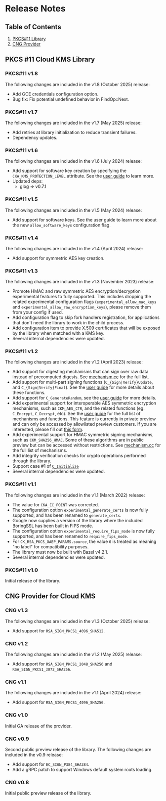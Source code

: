 # Release Notes

## Table of Contents

1.  [PKCS#11 Library](#pkcs-11-cloud-kms-library)
2.  [CNG Provider](#cng-provider-for-cloud-kms)

## PKCS #11 Cloud KMS Library

### PKCS#11 v1.8

The following changes are included in the v1.8 (October 2025) release:

*   Add GCE credentials configuration option.
*   Bug fix: Fix potential undefined behavior in FindOp::Next.

### PKCS#11 v1.7

The following changes are included in the v1.7 (May 2025) release:

*   Add retries at library initialization to reduce transient failures.
*   Dependency updates.

### PKCS#11 v1.6

The following changes are included in the v1.6 (July 2024) release:

*   Add support for software key creation by specifying the
    `CKA_KMS_PROTECTION_LEVEL` attribute. See the [user guide][user-guide] to
    learn more.
*   Updated deps:
    *   glog => v0.7.1

### PKCS#11 v1.5

The following changes are included in the v1.5 (May 2024) release:

*   Add support for software keys. See the user guide to learn more about the
    new `allow_software_keys` configuration flag.

### PKCS#11 v1.4

The following changes are included in the v1.4 (April 2024) release:

*   Add support for symmetric AES key creation.

### PKCS#11 v1.3

The following changes are included in the v1.3 (November 2023) release:

*   Promote HMAC and raw symmetric AES encryption/decryption experimental
    features to fully supported. This includes dropping the related experimental
    configuration flags (`experimental_allow_mac_keys` and
    `experimental_allow_raw_encryption_keys`), please remove them from your
    config if used.
*   Add configuration flag to skip fork handlers registration, for applications
    that don't need the library to work in the child process.
*   Add configuration item to provide X.509 certificates that will be exposed by
    the library when matched with a KMS key.
*   Several internal dependencies were updated.

### PKCS#11 v1.2

The following changes are included in the v1.2 (April 2023) release:

*   Add support for digesting mechanisms that can sign over raw data instead of
    precomputed digests. See [mechanism.cc][mechanisms] for the full list.
*   Add support for multi-part signing functions (`C_{Sign|Verify}Update`, and
    `C_{Sign|Verify}Final`). See the [user guide][user-guide] for more details
    about these functions.
*   Add support for `C_GenerateRandom`, see the [user guide][user-guide] for
    more details.
*   Add experimental support for interoperable AES symmetric encryption
    mechanisms, such as `CKM_AES_CTR`, and the related functions (eg.
    `C_Encrypt`, `C_Decrypt`, etc). See the [user guide][user-guide] for the
    full list of mechanisms and functions. This feature is currently in private
    preview and can only be accessed by allowlisted preview customers. If you
    are interested, please fill out
    [this form](https://forms.gle/z8qpV5wkG9gtVCof8).
*   Add experimental support for HMAC symmetric signing mechanisms, such as
    `CKM_SHA256_HMAC`. Some of these algorithms are in public preview but can be
    accessed without restrictions. See [mechanism.cc][mechanisms] for the full
    list of mechanisms.
*   Add integrity verification checks for crypto operations performed through
    the library.
*   Support case #1 of
    [`C_Initialize`](https://docs.oasis-open.org/pkcs11/pkcs11-base/v2.40/os/pkcs11-base-v2.40-os.html#_Toc385057894)
*   Several internal dependencies were updated.

### PKCS#11 v1.1

The following changes are included in the v1.1 (March 2022) release:

*   The value for `CKA_EC_POINT` was corrected.
*   The configuration option `experimental_generate_certs` is now fully
    supported, and has been renamed to `generate_certs`.
*   Google now supplies a version of the library where the included BoringSSL
    has been built in FIPS mode.
*   The configuration option `experimental_require_fips_mode` is now fully
    supported, and has been renamed to `require_fips_mode`.
*   For `CK_RSA_PKCS_OAEP_PARAMS.source`, the value `0` is treated as meaning
    "no label" for compatibility purposes.
*   The library must now be built with Bazel v4.2.1.
*   Several internal dependencies were updated.

### PKCS#11 v1.0

Initial release of the library.

## CNG Provider for Cloud KMS

### CNG v1.3

The following changes are included in the v1.3 (October 2025) release:

*   Add support for `RSA_SIGN_PKCS1_4096_SHA512`.

### CNG v1.2

The following changes are included in the v1.2 (May 2025) release:

*   Add support for `RSA_SIGN_PKCS1_2048_SHA256` and
    `RSA_SIGN_PKCS1_3072_SHA256`.

### CNG v1.1

The following changes are included in the v1.1 (April 2024) release:

*   Add support for `RSA_SIGN_PKCS1_4096_SHA256`.

### CNG v1.0

Initial GA release of the provider.

### CNG v0.9

Second public preview release of the library. The following changes are included
in the v0.9 release:

*   Add support for `EC_SIGN_P384_SHA384`.
*   Add a gRPC patch to support Windows default system roots loading.

### CNG v0.8

Initial public preview release of the library.

[mechanisms]: kmsp11/mechanism.cc
[user-guide]: kmsp11/docs/user_guide.md
